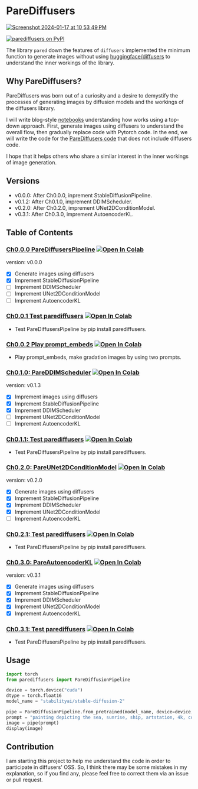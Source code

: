 # PareDiffusers

[![Screenshot 2024-01-17 at 10 53 49 PM](https://github.com/masaishi/parediffusers/assets/1396267/c02bd298-c894-4fb6-b17a-a72f1b736748)](https://github.com/masaishi/parediffusers/blob/main/src/parediffusers/pipeline.py)

[![parediffusers on PyPI](https://img.shields.io/pypi/v/parediffusers.svg)](https://pypi.org/project/parediffusers)

The library `pared` down the features of `diffusers` implemented the minimum function to generate images without using [huggingface/diffusers](https://github.com/huggingface/diffusers/tree/main) to understand the inner workings of the library.


## Why PareDiffusers?
PareDiffusers was born out of a curiosity and a desire to demystify the processes of generating images by diffusion models and the workings of the diffusers library.

I will write blog-style [notebooks](./notebooks) understanding how works using a top-down approach. First, generate images using diffusers to understand the overall flow, then gradually replace code with Pytorch code. In the end, we will write the code for the [PareDiffusers code](./src/parediffusers) that does not include diffusers code.

I hope that it helps others who share a similar interest in the inner workings of image generation.

## Versions
- v0.0.0: After Ch0.0.0, inprement StableDiffusionPipeline.
- v0.1.2: After Ch0.1.0, imprement DDIMScheduler.
- v0.2.0: After Ch0.2.0, imprement UNet2DConditionModel.
- v0.3.1: After Ch0.3.0, imprement AutoencoderKL.

## Table of Contents
### [Ch0.0.0 PareDiffusersPipeline](./notebooks/ch0.0.0_ParedDiffusionPipeline.ipynb) [![Open In Colab](https://colab.research.google.com/assets/colab-badge.svg)](https://colab.research.google.com/github/masaishi/parediffusers/blob/main/notebooks/ch0.0.0_ParedDiffusionPipeline.ipynb)
version: v0.0.0
- [x] Generate images using diffusers
- [x] Imprement StableDiffusionPipeline
- [ ] Imprement DDIMScheduler
- [ ] Imprement UNet2DConditionModel
- [ ] Imprement AutoencoderKL
### [Ch0.0.1 Test parediffusers](./notebooks/ch0.0.1_Test_parediffusers.ipynb) [![Open In Colab](https://colab.research.google.com/assets/colab-badge.svg)](https://colab.research.google.com/github/masaishi/parediffusers/blob/main/notebooks/ch0.0.1_Test_parediffusers.ipynb)
- Test PareDiffusersPipeline by pip install parediffusers.
### [Ch0.0.2 Play prompt_embeds](./notebooks/ch0.0.2_Play_prompt_embeds.ipynb) [![Open In Colab](https://colab.research.google.com/assets/colab-badge.svg)](https://colab.research.google.com/github/masaishi/parediffusers/blob/main/notebooks/ch0.0.2_Play_prompt_embeds.ipynb)
- Play prompt_embeds, make gradation images by using two prompts.
### [Ch0.1.0: PareDDIMScheduler](./notebooks/ch0.1.0_PareDDIMScheduler.ipynb) [![Open In Colab](https://colab.research.google.com/assets/colab-badge.svg)](https://colab.research.google.com/github/masaishi/parediffusers/blob/main/notebooks/ch0.1.0_PareDDIMScheduler.ipynb)
version: v0.1.3
- [x] Imprement images using diffusers
- [x] Imprement StableDiffusionPipeline
- [x] Imprement DDIMScheduler
- [ ] Imprement UNet2DConditionModel
- [ ] Imprement AutoencoderKL
### [Ch0.1.1: Test parediffusers](./notebooks/ch0.1.1_Test_parediffusers.ipynb) [![Open In Colab](https://colab.research.google.com/assets/colab-badge.svg)](https://colab.research.google.com/github/masaishi/parediffusers/blob/main/notebooks/ch0.1.1_Test_parediffusers.ipynb)
- Test PareDiffusersPipeline by pip install parediffusers.
### [Ch0.2.0: PareUNet2DConditionModel](./notebooks/ch0.2.0_PareUNet2DConditionModel.ipynb) [![Open In Colab](https://colab.research.google.com/assets/colab-badge.svg)](https://colab.research.google.com/github/masaishi/parediffusers/blob/main/notebooks/ch0.2.0_PareUNet2DConditionModel.ipynb)
version: v0.2.0
- [x] Generate images using diffusers
- [x] Imprement StableDiffusionPipeline
- [x] Imprement DDIMScheduler
- [x] Imprement UNet2DConditionModel
- [ ] Imprement AutoencoderKL
### [Ch0.2.1: Test parediffusers](./notebooks/ch0.2.1_Test_PareDiffusersPipeline.ipynb) [![Open In Colab](https://colab.research.google.com/assets/colab-badge.svg)](https://colab.research.google.com/github/masaishi/parediffusers/blob/main/notebooks/ch0.2.1_Test_PareDiffusersPipeline.ipynb)
- Test PareDiffusersPipeline by pip install parediffusers.
### [Ch0.3.0: PareAutoencoderKL](./notebooks/ch0.3.0_PareAutoencoderKL.ipynb) [![Open In Colab](https://colab.research.google.com/assets/colab-badge.svg)](https://colab.research.google.com/github/masaishi/parediffusers/blob/main/notebooks/ch0.3.0_PareAutoencoderKL.ipynb)
version: v0.3.1
- [x] Generate images using diffusers
- [x] Imprement StableDiffusionPipeline
- [x] Imprement DDIMScheduler
- [x] Imprement UNet2DConditionModel
- [x] Imprement AutoencoderKL
### [Ch0.3.1: Test parediffusers](./notebooks/ch0.3.1_Test_PareDiffusersPipeline.ipynb) [![Open In Colab](https://colab.research.google.com/assets/colab-badge.svg)](https://colab.research.google.com/github/masaishi/parediffusers/blob/main/notebooks/ch0.3.1_Test_PareDiffusersPipeline.ipynb)
- Test PareDiffusersPipeline by pip install parediffusers.


## Usage
```python
import torch
from parediffusers import PareDiffusionPipeline

device = torch.device("cuda")
dtype = torch.float16
model_name = "stabilityai/stable-diffusion-2"

pipe = PareDiffusionPipeline.from_pretrained(model_name, device=device, dtype=dtype)
prompt = "painting depicting the sea, sunrise, ship, artstation, 4k, concept art"
image = pipe(prompt)
display(image)
```

## Contribution
I am starting this project to help me understand the code in order to participate in diffusers' OSS. So, I think there may be some mistakes in my explanation, so if you find any, please feel free to correct them via an issue or pull request.
